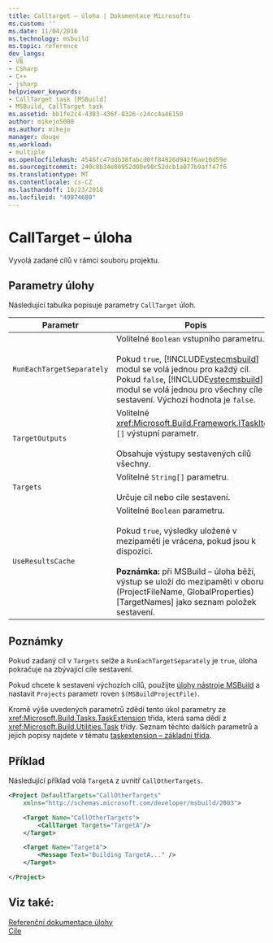 ```yaml
---
title: Calltarget – úloha | Dokumentace Microsoftu
ms.custom: ''
ms.date: 11/04/2016
ms.technology: msbuild
ms.topic: reference
dev_langs:
- VB
- CSharp
- C++
- jsharp
helpviewer_keywords:
- CallTarget task [MSBuild]
- MSBuild, CallTarget task
ms.assetid: bb1fe2c4-4383-436f-8326-c24cc4a46150
author: mikejo5000
ms.author: mikejo
manager: douge
ms.workload:
- multiple
ms.openlocfilehash: 4546fc47ddb38fabcd0ff84926d942f6ae10d59e
ms.sourcegitcommit: 240c8b34e80952d00e90c52dcb1a077b9aff47f6
ms.translationtype: MT
ms.contentlocale: cs-CZ
ms.lasthandoff: 10/23/2018
ms.locfileid: "49874680"
---
```

# <a name="calltarget-task"></a>CallTarget – úloha
Vyvolá zadané cílů v rámci souboru projektu.  

## <a name="task-parameters"></a>Parametry úlohy  
 Následující tabulka popisuje parametry `CallTarget` úloh.  


| Parametr | Popis |
|---------------------------| - |
| `RunEachTargetSeparately` | Volitelné `Boolean` vstupního parametru.<br /><br /> Pokud `true`, [!INCLUDE[vstecmsbuild](../extensibility/internals/includes/vstecmsbuild_md.md)] modul se volá jednou pro každý cíl. Pokud `false`, [!INCLUDE[vstecmsbuild](../extensibility/internals/includes/vstecmsbuild_md.md)] modul se volá jednou pro všechny cíle sestavení. Výchozí hodnota je `false`. |
| `TargetOutputs` | Volitelné <xref:Microsoft.Build.Framework.ITaskItem> `[]` výstupní parametr.<br /><br /> Obsahuje výstupy sestavených cílů všechny. |
| `Targets` | Volitelné `String[]` parametru.<br /><br /> Určuje cíl nebo cíle sestavení. |
| `UseResultsCache` | Volitelné `Boolean` parametru.<br /><br /> Pokud `true`, výsledky uložené v mezipaměti je vrácena, pokud jsou k dispozici.<br /><br /> **Poznámka:** při MSBuild – úloha běží, výstup se uloží do mezipaměti v oboru (ProjectFileName, GlobalProperties) [TargetNames] jako seznam položek sestavení. |

## <a name="remarks"></a>Poznámky  
 Pokud zadaný cíl v `Targets` selže a `RunEachTargetSeparately` je `true`, úloha pokračuje na zbývající cíle sestavení.  

 Pokud chcete k sestavení výchozích cílů, použijte [úlohy nástroje MSBuild](../msbuild/msbuild-task.md) a nastavit `Projects` parametr roven `$(MSBuildProjectFile)`.  

 Kromě výše uvedených parametrů zdědí tento úkol parametry ze <xref:Microsoft.Build.Tasks.TaskExtension> třída, která sama dědí z <xref:Microsoft.Build.Utilities.Task> třídy. Seznam těchto dalších parametrů a jejich popisy najdete v tématu [taskextension – základní třída](../msbuild/taskextension-base-class.md).  

## <a name="example"></a>Příklad  
 Následující příklad volá `TargetA` z uvnitř `CallOtherTargets`.  

```xml  
<Project DefaultTargets="CallOtherTargets"  
    xmlns="http://schemas.microsoft.com/developer/msbuild/2003">  

    <Target Name="CallOtherTargets">  
        <CallTarget Targets="TargetA"/>  
    </Target>  

    <Target Name="TargetA">  
        <Message Text="Building TargetA..." />  
    </Target>  

</Project>  
```  

## <a name="see-also"></a>Viz také:  
 [Referenční dokumentace úlohy](../msbuild/msbuild-task-reference.md)   
 [Cíle](../msbuild/msbuild-targets.md)